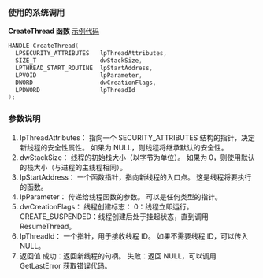 ### 使用的系统调用
**CreateThread 函数**
[示例代码](file:///C:/Just-For-Fun/Win/WinSyscall/createThread.cpp)
```cpp
HANDLE CreateThread(
  LPSECURITY_ATTRIBUTES   lpThreadAttributes,
  SIZE_T                  dwStackSize,
  LPTHREAD_START_ROUTINE  lpStartAddress,
  LPVOID                  lpParameter,
  DWORD                   dwCreationFlags,
  LPDWORD                 lpThreadId
);
```

### 参数说明
1. lpThreadAttributes：
指向一个 SECURITY_ATTRIBUTES 结构的指针，决定新线程的安全性属性。
如果为 NULL，则线程将继承默认的安全性。
2. dwStackSize：
线程的初始栈大小（以字节为单位）。
如果为 0，则使用默认的栈大小（与进程的主线程相同）。
3. lpStartAddress：
一个函数指针，指向新线程的入口点。
这是线程将要执行的函数。
4. lpParameter：
传递给线程函数的参数。
可以是任何类型的指针。 
5. dwCreationFlags：
线程创建标志：
0：线程立即运行。
CREATE_SUSPENDED：线程创建后处于挂起状态，直到调用 ResumeThread。
6. lpThreadId：
一个指针，用于接收线程 ID。
如果不需要线程 ID，可以传入 NULL。
7. 返回值
成功：返回新线程的句柄。
失败：返回 NULL，可以调用 GetLastError 获取错误代码。

